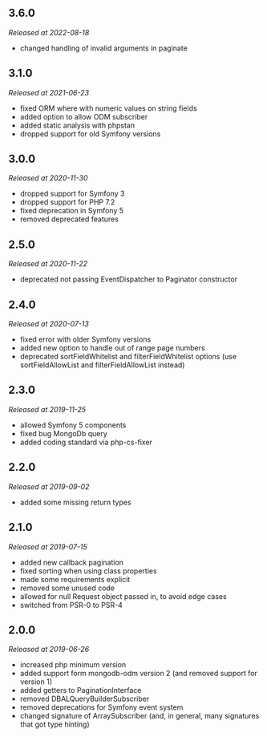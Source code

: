 ## 3.6.0

*Released at 2022-08-18*

* changed handling of invalid arguments in paginate

## 3.1.0

*Released at 2021-06-23*

* fixed ORM where with numeric values on string fields
* added option to allow ODM subscriber
* added static analysis with phpstan
* dropped support for old Symfony versions

## 3.0.0

*Released at 2020-11-30*

* dropped support for Symfony 3
* dropped support for PHP 7.2
* fixed deprecation in Symfony 5
* removed deprecated features


## 2.5.0

*Released at 2020-11-22*

* deprecated not passing EventDispatcher to Paginator constructor

## 2.4.0

*Released at 2020-07-13*

* fixed error with older Symfony versions
* added new option to handle out of range page numbers
* deprecated sortFieldWhitelist and filterFieldWhitelist options
  (use sortFieldAllowList and filterFieldAllowList instead)

## 2.3.0

*Released at 2019-11-25*

* allowed Symfony 5 components
* fixed bug MongoDb query
* added coding standard via php-cs-fixer

## 2.2.0

*Released at 2019-09-02*

* added some missing return types

## 2.1.0

*Released at 2019-07-15*

* added new callback pagination
* fixed sorting when using class properties
* made some requirements explicit
* removed some unused code
* allowed for null Request object passed in, to avoid edge cases
* switched from PSR-0 to PSR-4

## 2.0.0

*Released at 2019-06-26*

* increased php minimum version
* added support form mongodb-odm version 2 (and removed support for version 1)
* added getters to PaginationInterface
* removed DBALQueryBuilderSubscriber
* removed deprecations for Symfony event system
* changed signature of ArraySubscriber (and, in general, many signatures that got type hinting)
